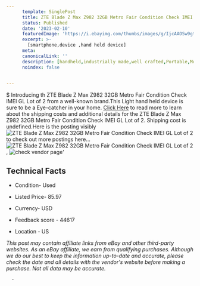 ```yaml
---
      template: SinglePost
      title: ZTE Blade Z Max Z982 32GB Metro Fair Condition Check IMEI GL Lot of 2
      status: Published
      date: '2023-02-10'
      featuredImage: 'https://i.ebayimg.com/thumbs/images/g/IjcAAOSw9gtjuFxZ/s-l225.jpg'
      excerpt: >-
        [smartphone,device ,hand held device]
      meta:
      canonicalLink: ''
      description: [handheld,industrially made,well crafted,Portable,Mobile,Compact,Convenient,Lightweight,Maneuverable,Man-portable,Miniature,Carriable,Hand-held,Light,Holdable,Transportable,Mobile device,Pocket-sized,On-the-go,Wireless,Cordless,Compact size,Convenient size, smartphone,device ,hand held device]
      noindex: false
      

---
```

$
      Introducing th ZTE Blade Z Max Z982 32GB Metro Fair Condition Check IMEI GL Lot of 2 from a well-known brand.This Light hand held device is sure to be a Eye-catcher in your home. [Click Here](https://www.ebay.com/itm/334692965238?hash=item4ded415b76%3Ag%3AIjcAAOSw9gtjuFxZ&mkevt=1&mkcid=1&mkrid=711-53200-19255-0&campid=%253CePNCampaignId%253E&customid=%253CreferenceId%253E&toolid=10049) to read more to learn about the shipping costs and additional details for the ZTE Blade Z Max Z982 32GB Metro Fair Condition Check IMEI GL Lot of 2. Shipping cost is undefined.Here is the posting visibly ![ZTE Blade Z Max Z982 32GB Metro Fair Condition Check IMEI GL Lot of 2](https://i.ebayimg.com/thumbs/images/g/IjcAAOSw9gtjuFxZ/s-l225.jpg) to check out more postings here... ![ZTE Blade Z Max Z982 32GB Metro Fair Condition Check IMEI GL Lot of 2](https://i.ebayimg.com/images/g/IjcAAOSw9gtjuFxZ/s-l1600.jpg), ![check vendor page](https://origin-galleryplus.ebayimg.com/ws/web/334692965238_2_0_1/225x225.jpg,https://origin-galleryplus.ebayimg.com/ws/web/334692965238_3_0_1/225x225.jpg,https://origin-galleryplus.ebayimg.com/ws/web/334692965238_4_0_1/225x225.jpg,https://origin-galleryplus.ebayimg.com/ws/web/334692965238_5_0_1/225x225.jpg,https://origin-galleryplus.ebayimg.com/ws/web/334692965238_6_0_1/225x225.jpg,https://origin-galleryplus.ebayimg.com/ws/web/334692965238_7_0_1/225x225.jpg,https://origin-galleryplus.ebayimg.com/ws/web/334692965238_8_0_1/225x225.jpg)'

      

 ## Technical Facts 



     
      

 - Condition- Used 


      

 - Listed Price- 85.97 


      

 - Currency- USD 


      

 - Feedback score - 44617 


      

 - Location - US 


      
      

 *_This post may contain affiliate links from eBay and other third-party websites. As an eBay affiliate, we earn from qualifying purchases. Although we do our best to keep the information up-to-date and accurate, please check the date and all details with the vendor's website before making a purchase. Not all data may be accurate._*




      -
